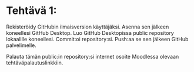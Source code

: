 # Tehtävä 1:

Rekisteröidy GitHubin ilmaisversion käyttäjäksi. Asenna sen jälkeen koneellesi GitHub Desktop. Luo GitHub Desktopissa public repository lokaalille koneellesi. Commit:oi repository:si. Push:aa se sen jälkeen GitHub palvelimelle.  

Palauta tämän public:in repository:si internet osoite Moodlessa olevaan tehtäväpalautuslinkkiin.